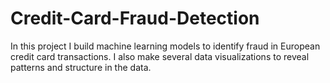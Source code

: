# Credit-Card-Fraud-Detection
In this project I build machine learning models to identify fraud in European credit card transactions. I also make several data visualizations to reveal patterns and structure in the data.
